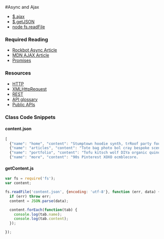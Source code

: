 #Async and Ajax
- [$.ajax](http://api.jquery.com/jquery.ajax/)
- [$.getJSON](http://api.jquery.com/jquery.getjson/)
- [node fs.readFile](http://nodejs.org/api/fs.html#fs_fs_readfile_filename_options_callback)

### Required Reading
- [Rockbot Async Article](http://rckbt.me/2014/05/understanding-async/)
- [MDN AJAX Article](https://developer.mozilla.org/en-US/docs/AJAX)
- [Promises](https://www.promisejs.org/)

### Resources
- [HTTP](https://developer.mozilla.org/en-US/docs/Web/HTTP)
- [XMLHttpRequest](https://developer.mozilla.org/en-US/docs/Web/API/XMLHttpRequest)
- [REST](http://en.wikipedia.org/wiki/Representational_state_transfer)
- [API glossary ](http://apiglossary.com/)
- [Public APIs](http://www.publicapis.com/)

### Class Code Snippets

#### content.json
```javascript
[
  {"name": "home", "content": "Stumptown hoodie synth, trRoof party four loko fingerstache, Carles hoodie jean shorts disrupt mixtape bitters 8-bit gastropub post-ironic blog swag art party. Cornhole hashtag wolf retro."},
  {"name": "articles", "content": "Tote bag photo bol cray bespoke scenester Schlitz 90s synth leggings."},
  {"name": "portfolio", "content": "Tofu kitsch wolf DIYa organic quinoa kitsch roof party stumptown."},
  {"name": "more", "content": "90s Pinterest XOXO ocmblecore.
```
#### getContent.js
```javascript
var fs = require('fs');
var content;

fs.readFile('content.json', {encoding: 'utf-8'}, function (err, data) {
  if (err) throw err;
  content = JSON.parse(data);

  content.forEach(function(tab) {
    console.log(tab.name);
    console.log(tab.content);
  });

});
```
